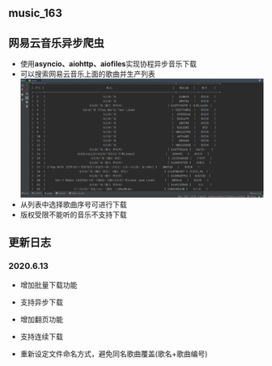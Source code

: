## music_163
## 网易云音乐异步爬虫

+ 使用**asyncio、aiohttp、aiofiles**实现协程异步音乐下载
+ 可以搜索网易云音乐上面的歌曲并生产列表  
![Image](https://github.com/OD-Ice/music_163/blob/master/img/music.PNG)
+ 从列表中选择歌曲序号可进行下载
+ 版权受限不能听的音乐不支持下载

## 更新日志

### 2020.6.13

+ 增加批量下载功能
+ 支持异步下载

+ 增加翻页功能
+ 支持连续下载
+ 重新设定文件命名方式，避免同名歌曲覆盖(歌名+歌曲编号)
